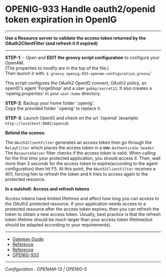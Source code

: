 OPENIG-933 Handle oauth2/openid token expiration in OpenIG
======
----------

**Use a Resource server to validate the access token returned by the OAuth2ClientFilter (and refresh it if expired)**

----------

**STEP-1**: - Open and **EDIT the groovy script configuration** to configure your OpenAM. <br>
              (The properties to modify are in the top of the file.)<br>
               Then launch it with: `$ groovy openig-933-openam-configuration.groovy`'

This script configures the OAuth2 OpenID connect, OAuth2 policy, an openID's agent 'ForgeShop' and
a user `gabby/secret12`. It also creates a 'openig.properties' in your `user.home` directory.
  
**STEP-2**: Backup your home folder '.openig'. <br>
            Copy the provided folder '.openig' to replace it.

**STEP-3**: Launch OpenIG and check on the url '<openig-url>/openid' 
(example: `http://localhost:8082/openid`)


**Behind the scenes:**

The `OAuth2ClientFilter` generates an access token then go through the `RelayFilter` which places the access token in a
`WWW-Authenticate header`. 
The `ResourceServer` filter checks if the access token is valid.
When calling for the first time your protected application, you should access it.
Then, wait more than 3 seconds for the access token to expire(according to the agent configuration) then hit F5.
At this point, the `OAuth2ClientFilter` receives a 401, forcing him to refresh the token and it tries to access again to 
the protected resource.

**In a nutshell: Access and refresh tokens**

Access tokens have limited lifetimes and affect how long you can access to the OAuth2 protected resource.
If your application needs access to a protected resource after the access token expires,
then you can refresh the token to obtain a new access token. Usually, best practice is that the refresh token lifetime 
should be much larger than your access token lifetime(but should be adapted according to your requirements).

----------

* [Gateway Guide](http://openig.forgerock.org/doc/bootstrap/gateway-guide/index.html#chap-oauth2-client)
* [Reference](https://forgerock.org/openig/doc/bootstrap/reference/index.html#OAuth2ClientFilter)
* [Reference](https://forgerock.org/openig/doc/bootstrap/reference/index.html#OAuth2ResourceServerFilter)
* [OPENIG-933](https://bugster.forgerock.org/jira/browse/OPENIG-933)

----------

*Configuration : OPENAM-13 | OPENIG-5*
